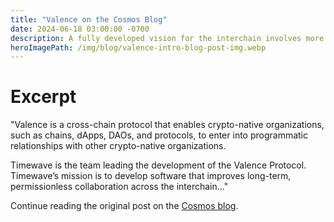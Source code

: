 ```yaml
---
title: "Valence on the Cosmos Blog"
date: 2024-06-18 03:00:00 -0700
description: A fully developed vision for the interchain involves more than just a network of many sovereign blockchains — it is a rich economy where interoperability allows crypto-native organizations to engage in commerce. Valence aims to do just that by increasing the scope and scale of what crypto-native organizations can do together.
heroImagePath: /img/blog/valence-intro-blog-post-img.webp
---
```


# Excerpt

"Valence is a cross-chain protocol that enables crypto-native organizations, such as chains, dApps, DAOs, and protocols, to enter into programmatic relationships with other crypto-native organizations.

Timewave is the team leading the development of the Valence Protocol. Timewave’s mission is to develop software that improves long-term, permissionless collaboration across the interchain..."

Continue reading the original post on the [Cosmos blog](https://blog.cosmos.network/introducing-valence-protocol-1af168111024).
